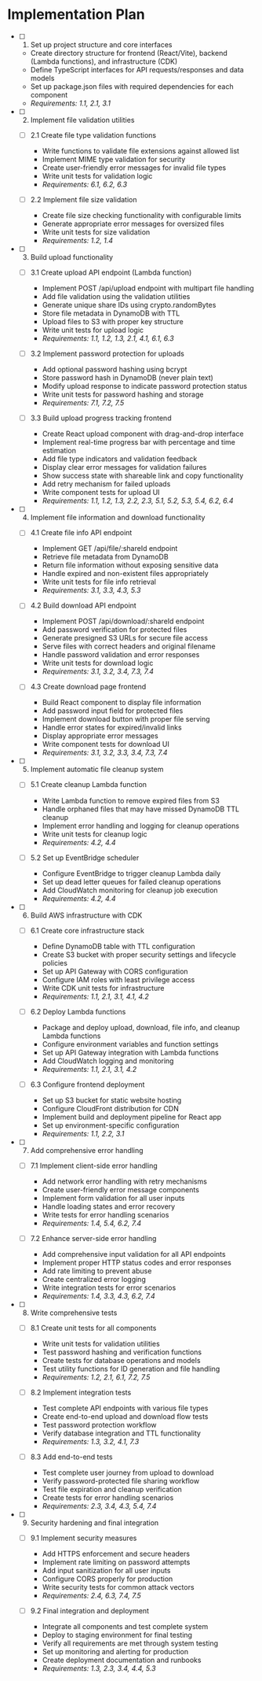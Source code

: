 # Implementation Plan

- [ ] 1. Set up project structure and core interfaces

  - Create directory structure for frontend (React/Vite), backend (Lambda functions), and infrastructure (CDK)
  - Define TypeScript interfaces for API requests/responses and data models
  - Set up package.json files with required dependencies for each component
  - _Requirements: 1.1, 2.1, 3.1_

- [ ] 2. Implement file validation utilities

  - [ ] 2.1 Create file type validation functions

    - Write functions to validate file extensions against allowed list
    - Implement MIME type validation for security
    - Create user-friendly error messages for invalid file types
    - Write unit tests for validation logic
    - _Requirements: 6.1, 6.2, 6.3_

  - [ ] 2.2 Implement file size validation
    - Create file size checking functionality with configurable limits
    - Generate appropriate error messages for oversized files
    - Write unit tests for size validation
    - _Requirements: 1.2, 1.4_

- [ ] 3. Build upload functionality

  - [ ] 3.1 Create upload API endpoint (Lambda function)

    - Implement POST /api/upload endpoint with multipart file handling
    - Add file validation using the validation utilities
    - Generate unique share IDs using crypto.randomBytes
    - Store file metadata in DynamoDB with TTL
    - Upload files to S3 with proper key structure
    - Write unit tests for upload logic
    - _Requirements: 1.1, 1.2, 1.3, 2.1, 4.1, 6.1, 6.3_

  - [ ] 3.2 Implement password protection for uploads

    - Add optional password hashing using bcrypt
    - Store password hash in DynamoDB (never plain text)
    - Modify upload response to indicate password protection status
    - Write unit tests for password hashing and storage
    - _Requirements: 7.1, 7.2, 7.5_

  - [ ] 3.3 Build upload progress tracking frontend
    - Create React upload component with drag-and-drop interface
    - Implement real-time progress bar with percentage and time estimation
    - Add file type indicators and validation feedback
    - Display clear error messages for validation failures
    - Show success state with shareable link and copy functionality
    - Add retry mechanism for failed uploads
    - Write component tests for upload UI
    - _Requirements: 1.1, 1.2, 1.3, 2.2, 2.3, 5.1, 5.2, 5.3, 5.4, 6.2, 6.4_

- [ ] 4. Implement file information and download functionality

  - [ ] 4.1 Create file info API endpoint

    - Implement GET /api/file/:shareId endpoint
    - Retrieve file metadata from DynamoDB
    - Return file information without exposing sensitive data
    - Handle expired and non-existent files appropriately
    - Write unit tests for file info retrieval
    - _Requirements: 3.1, 3.3, 4.3, 5.3_

  - [ ] 4.2 Build download API endpoint

    - Implement POST /api/download/:shareId endpoint
    - Add password verification for protected files
    - Generate presigned S3 URLs for secure file access
    - Serve files with correct headers and original filename
    - Handle password validation and error responses
    - Write unit tests for download logic
    - _Requirements: 3.1, 3.2, 3.4, 7.3, 7.4_

  - [ ] 4.3 Create download page frontend
    - Build React component to display file information
    - Add password input field for protected files
    - Implement download button with proper file serving
    - Handle error states for expired/invalid links
    - Display appropriate error messages
    - Write component tests for download UI
    - _Requirements: 3.1, 3.2, 3.3, 3.4, 7.3, 7.4_

- [ ] 5. Implement automatic file cleanup system

  - [ ] 5.1 Create cleanup Lambda function

    - Write Lambda function to remove expired files from S3
    - Handle orphaned files that may have missed DynamoDB TTL cleanup
    - Implement error handling and logging for cleanup operations
    - Write unit tests for cleanup logic
    - _Requirements: 4.2, 4.4_

  - [ ] 5.2 Set up EventBridge scheduler
    - Configure EventBridge to trigger cleanup Lambda daily
    - Set up dead letter queues for failed cleanup operations
    - Add CloudWatch monitoring for cleanup job execution
    - _Requirements: 4.2, 4.4_

- [ ] 6. Build AWS infrastructure with CDK

  - [ ] 6.1 Create core infrastructure stack

    - Define DynamoDB table with TTL configuration
    - Create S3 bucket with proper security settings and lifecycle policies
    - Set up API Gateway with CORS configuration
    - Configure IAM roles with least privilege access
    - Write CDK unit tests for infrastructure
    - _Requirements: 1.1, 2.1, 3.1, 4.1, 4.2_

  - [ ] 6.2 Deploy Lambda functions

    - Package and deploy upload, download, file info, and cleanup Lambda functions
    - Configure environment variables and function settings
    - Set up API Gateway integration with Lambda functions
    - Add CloudWatch logging and monitoring
    - _Requirements: 1.1, 2.1, 3.1, 4.2_

  - [ ] 6.3 Configure frontend deployment
    - Set up S3 bucket for static website hosting
    - Configure CloudFront distribution for CDN
    - Implement build and deployment pipeline for React app
    - Set up environment-specific configuration
    - _Requirements: 1.1, 2.2, 3.1_

- [ ] 7. Add comprehensive error handling

  - [ ] 7.1 Implement client-side error handling

    - Add network error handling with retry mechanisms
    - Create user-friendly error message components
    - Implement form validation for all user inputs
    - Handle loading states and error recovery
    - Write tests for error handling scenarios
    - _Requirements: 1.4, 5.4, 6.2, 7.4_

  - [ ] 7.2 Enhance server-side error handling
    - Add comprehensive input validation for all API endpoints
    - Implement proper HTTP status codes and error responses
    - Add rate limiting to prevent abuse
    - Create centralized error logging
    - Write integration tests for error scenarios
    - _Requirements: 1.4, 3.3, 4.3, 6.2, 7.4_

- [ ] 8. Write comprehensive tests

  - [ ] 8.1 Create unit tests for all components

    - Write unit tests for validation utilities
    - Test password hashing and verification functions
    - Create tests for database operations and models
    - Test utility functions for ID generation and file handling
    - _Requirements: 1.2, 2.1, 6.1, 7.2, 7.5_

  - [ ] 8.2 Implement integration tests

    - Test complete API endpoints with various file types
    - Create end-to-end upload and download flow tests
    - Test password protection workflow
    - Verify database integration and TTL functionality
    - _Requirements: 1.3, 3.2, 4.1, 7.3_

  - [ ] 8.3 Add end-to-end tests
    - Test complete user journey from upload to download
    - Verify password-protected file sharing workflow
    - Test file expiration and cleanup verification
    - Create tests for error handling scenarios
    - _Requirements: 2.3, 3.4, 4.3, 5.4, 7.4_

- [ ] 9. Security hardening and final integration

  - [ ] 9.1 Implement security measures

    - Add HTTPS enforcement and secure headers
    - Implement rate limiting on password attempts
    - Add input sanitization for all user inputs
    - Configure CORS properly for production
    - Write security tests for common attack vectors
    - _Requirements: 2.4, 6.3, 7.4, 7.5_

  - [ ] 9.2 Final integration and deployment
    - Integrate all components and test complete system
    - Deploy to staging environment for final testing
    - Verify all requirements are met through system testing
    - Set up monitoring and alerting for production
    - Create deployment documentation and runbooks
    - _Requirements: 1.3, 2.3, 3.4, 4.4, 5.3_
